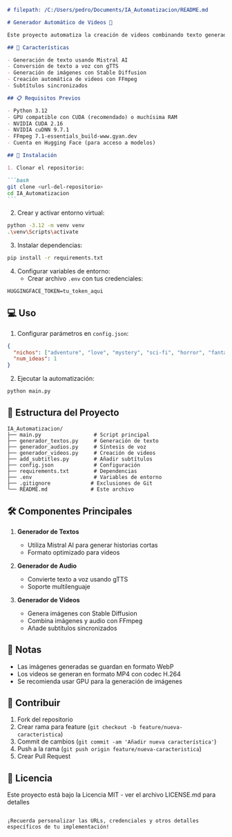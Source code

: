 ````markdown
# filepath: /C:/Users/pedro/Documents/IA_Automatizacion/README.md

# Generador Automático de Videos 🎥

Este proyecto automatiza la creación de videos combinando texto generado por IA, síntesis de voz y generación de imágenes. 16GB RAM (necesita más) || NVIDIA GeForce RTX 3060 Laptop GPU (suficiente(creo)) || 512GB SSD (más no estaría mal)

## 🚀 Características

- Generación de texto usando Mistral AI
- Conversión de texto a voz con gTTS
- Generación de imágenes con Stable Diffusion
- Creación automática de videos con FFmpeg
- Subtítulos sincronizados

## 📋 Requisitos Previos

- Python 3.12
- GPU compatible con CUDA (recomendado) o muchísima RAM
- NVIDIA CUDA 2.16
- NVIDIA cuDNN 9.7.1
- FFmpeg 7.1-essentials_build-www.gyan.dev
- Cuenta en Hugging Face (para acceso a modelos)

## 🔧 Instalación

1. Clonar el repositorio:

```bash
git clone <url-del-repositorio>
cd IA_Automatizacion
```
````

2. Crear y activar entorno virtual:

```bash
python -3.12 -m venv venv
.\venv\Scripts\activate
```

3. Instalar dependencias:

```bash
pip install -r requirements.txt
```

4. Configurar variables de entorno:
   - Crear archivo `.env` con tus credenciales:

```env
HUGGINGFACE_TOKEN=tu_token_aqui
```

## 💻 Uso

1. Configurar parámetros en `config.json`:

```json
{
  "nichos": ["adventure", "love", "mystery", "sci-fi", "horror", "fantasy"], //modificar a placer
  "num_ideas": 1
}
```

2. Ejecutar la automatización:

```bash
python main.py
```

## 📁 Estructura del Proyecto

```
IA_Automatizacion/
├── main.py                 # Script principal
├── generador_textos.py     # Generación de texto
├── generador_audios.py     # Síntesis de voz
├── generador_videos.py     # Creación de videos
├── add_subtitles.py        # Añadir subtítulos
├── config.json             # Configuración
├── requirements.txt        # Dependencias
├── .env                    # Variables de entorno
├── .gitignore             # Exclusiones de Git
└── README.md              # Este archivo
```

## 🛠️ Componentes Principales

1. **Generador de Textos**

   - Utiliza Mistral AI para generar historias cortas
   - Formato optimizado para videos

2. **Generador de Audio**

   - Convierte texto a voz usando gTTS
   - Soporte multilenguaje

3. **Generador de Videos**
   - Genera imágenes con Stable Diffusion
   - Combina imágenes y audio con FFmpeg
   - Añade subtítulos sincronizados

## 📝 Notas

- Las imágenes generadas se guardan en formato WebP
- Los videos se generan en formato MP4 con codec H.264
- Se recomienda usar GPU para la generación de imágenes

## 🤝 Contribuir

1. Fork del repositorio
2. Crear rama para feature (`git checkout -b feature/nueva-caracteristica`)
3. Commit de cambios (`git commit -am 'Añadir nueva característica'`)
4. Push a la rama (`git push origin feature/nueva-caracteristica`)
5. Crear Pull Request

## 📄 Licencia

Este proyecto está bajo la Licencia MIT - ver el archivo LICENSE.md para detalles

```

¡Recuerda personalizar las URLs, credenciales y otros detalles específicos de tu implementación!
```
